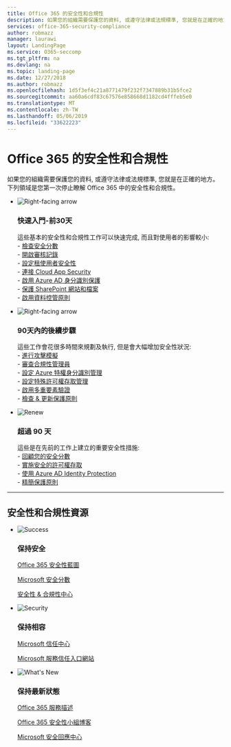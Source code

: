 ```yaml
---
title: Office 365 的安全性和合規性
description: 如果您的組織需要保護您的資料, 或遵守法律或法規標準, 您就是在正確的地方。 您可以在這裡瞭解 Office 365 的安全性和合規性
services: office-365-security-compliance
author: robmazz
manager: laurawi
layout: LandingPage
ms.service: O365-seccomp
ms.tgt_pltfrm: na
ms.devlang: na
ms.topic: landing-page
ms.date: 12/27/2018
ms.author: robmazz
ms.openlocfilehash: 1d5f3ef4c21a8771479f232f7347889b31b5fce2
ms.sourcegitcommit: aa60a6cdf83c67576e858668d1182cd4fffeb5e0
ms.translationtype: MT
ms.contentlocale: zh-TW
ms.lasthandoff: 05/06/2019
ms.locfileid: "33622223"
---
```

# <a name="office-365-security-and-compliance"></a>Office 365 的安全性和合規性

如果您的組織需要保護您的資料, 或遵守法律或法規標準, 您就是在正確的地方。 下列領域是您第一次停止瞭解 Office 365 中的安全性和合規性。

<ul class="cardsF panelContent">
    <li>
        <div class="cardSize">
            <div class="cardPadding">
                <div class="card">
                    <div class="cardImageOuter">
                        <div class="cardImage">
                            <img src="https://docs.microsoft.com/office/media/icons/caret-right-blue.svg" alt="Right-facing arrow" />
                        </div>
                    </div>
                    <div class="cardText">
                        <h3>快速入門-前30天</h3>
                <p>這些基本的安全性和合規性工作可以快速完成, 而且對使用者的影響較小: <br> - <a href="microsoft-secure-score.md" target="_blank">檢查安全分數</a> <br> - <a href="search-the-audit-log-in-security-and-compliance.md">開啟審核記錄</a> <br> - <a href="tenant-wide-setup-for-increased-security.md">設定租使用者安全性</a> <br> - <a href="https://docs.microsoft.com/cloud-app-security/connect-office-365-to-microsoft-cloud-app-security">連接 Cloud App Security</a> <br> - <a href="https://docs.microsoft.com/azure/active-directory/active-directory-identityprotection-enable">啟用 Azure AD 身分識別保護</a> <br> - <a href="https://docs.microsoft.com/office365/enterprise/secure-sharepoint-online-sites-and-files">保護 SharePoint 網站和檔案</a> <br> - <a href="configure-supervision-policies.md">啟用資料控管原則</a> </p>
                    </div>
                </div>
            </div>
        </div>
    </li>
    <li>
        <div class="cardSize">
            <div class="cardPadding">
                <div class="card">
                    <div class="cardImageOuter">
                        <div class="cardImage">
                            <img src="https://docs.microsoft.com/office/media/icons/caret-right-blue.svg" alt="Right-facing arrow" />
                        </div>
                    </div>
                    <div class="cardText">
                        <h3>90天內的後續步驟</h3>
                        <p>這些工作會花很多時間來規劃及執行, 但是會大幅增加安全性狀況: <br> - <a href="attack-simulator.md">進行攻擊模擬</a> <br> - <a href="meet-data-protection-and-regulatory-reqs-using-microsoft-cloud.md">審查合規性管理員</a> <br> - <a href="https://docs.microsoft.com/azure/active-directory/privileged-identity-management/pim-configure">設定 Azure 特權身分識別管理</a> <br> - <a href="privileged-access-management-configuration.md">設定特殊許可權存取管理</a>  <br> - <a href="https://docs.microsoft.com/azure/active-directory/authentication/concept-mfa-howitworks">啟用多重要素驗證</a> <br> - <a href="protect-against-threats.md">檢查 & 更新保護原則</a> </p>
                    </div>
                </div>
            </div>
        </div>
    </li>
    <li>
        <div class="cardSize">
            <div class="cardPadding">
                <div class="card">
                    <div class="cardImageOuter">
                        <div class="cardImage">
                            <img src="https://docs.microsoft.com/office/media/icons/renew.svg" alt="Renew" />
                        </div>
                    </div>
                    <div class="cardText">
                        <h3>超過 90 天</h3>
                        <p>這些是在先前的工作上建立的重要安全性措施:<br>
                        - <a href="microsoft-secure-score.md" target="_blank">回顧您的安全分數</a><br>
                        - <a href="https://docs.microsoft.com/windows-server/identity/securing-privileged-access/securing-privileged-access">實施安全的許可權存取</a><br>
                        - <a href="https://docs.microsoft.com/azure/active-directory/active-directory-identityprotection">使用 Azure AD Identity Protection</a><br>
                        - <a href="protect-against-threats.md">精簡保護原則</a><br></p>
                    </div>
                </div>
            </div>
        </div>
    </li>
</ul>

<hr>
<h2>安全性和合規性資源</h2>

<ul class="panelContent cardsF">
    <li>
        <div class="cardSize">
            <div class="cardPadding">
                <div class="card">
                    <div class="cardImageOuter">
                        <div class="cardImage">
                            <img src="https://docs.microsoft.com/office/media/icons/success-blue.svg" alt="Success" data-linktype="external">
                        </div>
                    </div>
                    <div class="cardText">
                        <h3>保持安全</h3>
                        <p><a href="security-roadmap.md">Office 365 安全性藍圖</a></p>
                        <p><a href="microsoft-secure-score.md" target="_blank">Microsoft 安全分數</a></p>
                        <p><a href="https://protection.office.com" target="_blank">安全性 & 合規性中心</a></p>
                    </div>
                </div>
            </div>
        </div>
    </li>
    <li>
        <div class="cardSize">
            <div class="cardPadding">
                <div class="card">
                    <div class="cardImageOuter">
                        <div class="cardImage">
                            <img src="https://docs.microsoft.com/office/media/icons/security-blue.svg" alt="Security" data-linktype="external">
                        </div>
                    </div>
                    <div class="cardText">
                        <h3>保持相容</h3>
                        <p><a href="https://www.microsoft.com/trustcenter" target="_blank">Microsoft 信任中心</a></p>
                        <p><a href="https://servicetrust.microsoft.com" target="_blank">Microsoft 服務信任入口網站</a></p>
                    </div>
                </div>
            </div>
        </div>
    </li>
    <li>
        <div class="cardSize">
            <div class="cardPadding">
                <div class="card">
                    <div class="cardImageOuter">
                        <div class="cardImage">
                            <img src="https://docs.microsoft.com/office/media/icons/whats-new-megaphone-blue.svg" alt="What's New" data-linktype="external">
                        </div>
                    </div>
                    <div class="cardText">
                        <h3>保持最新狀態</h3>
                        <p><a href="https://docs.microsoft.com/office365/servicedescriptions/office-365-service-descriptions-technet-library" target="_blank">Office 365 服務描述</a></p>
                        <p><a href="https://blogs.technet.microsoft.com/office365security" target="_blank">Office 365 安全性小組博客</a></p>
                        <p><a href="https://www.microsoft.com/msrc" target="_blank">Microsoft 安全回應中心</a></p>
                    </div>
                </div>
            </div>
        </div>
    </li>
</ul>